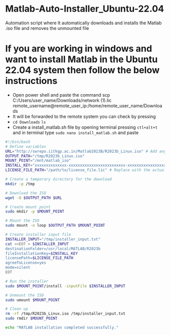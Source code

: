 # Matlab-Auto-Installer_Ubuntu-22.04
Automation script where It automatically downloads and installs the Matlab .iso file and removes the unmounted file
# If you are working in windows and want to install Matlab in the Ubuntu 22.04 system then follow the below instructions
- Open power shell and paste the command  scp C:/Users/user_name/Downloads/network (1).lic remote_username@remote_user_ip:/home/remote_user_name/Downloads
- It will be forwarded to the remote system you can check by pressing
- ```cd Downloads```
     ```ls ```
- Create a install_matlab.sh  file by opening terminal pressing ```ctl+alt+t``` and in terminal type  ```sudo nano install_matlab.sh``` and paste
```bash
#!/bin/bash
# Define variables
URL="http://swrepo.iitkgp.ac.in/Matlab2023B/R2023b_Linux.iso" # Add any URL you have to download it 
OUTPUT_PATH="/tmp/R2023b_Linux.iso"
MOUNT_POINT="/mnt/matlab_iso"
INSTALL_KEY="xxxxxxxxxxxxxx-xxxxxxxxxxxxxxxxxxxxxxxxx-xxxxxxxxxxxxxxxxxxxxxx-xxxxxxxxxxxxxxxxxxxxxx-xxxxxxxx" # Installation key
LICENSE_FILE_PATH="/path/to/license_file.lic" # Replace with the actual path to your license file

# Create a temporary directory for the download
mkdir -p /tmp

# Download the ISO
wget -O $OUTPUT_PATH $URL

# Create mount point
sudo mkdir -p $MOUNT_POINT

# Mount the ISO
sudo mount -o loop $OUTPUT_PATH $MOUNT_POINT

# Create installer input file
INSTALLER_INPUT="/tmp/installer_input.txt"
cat <<EOT > $INSTALLER_INPUT
destinationFolder=/usr/local/MATLAB/R2023b
fileInstallationKey=$INSTALL_KEY
licensePath=$LICENSE_FILE_PATH
agreeToLicense=yes
mode=silent
EOT

# Run the installer
sudo $MOUNT_POINT/install -inputFile $INSTALLER_INPUT

# Unmount the ISO
sudo umount $MOUNT_POINT

# Clean up
rm -rf /tmp/R2023b_Linux.iso /tmp/installer_input.txt
sudo rmdir $MOUNT_POINT

echo "MATLAB installation completed successfully."
